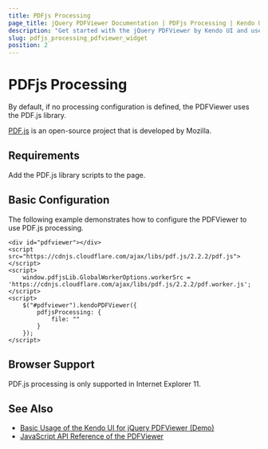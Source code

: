 ```yaml
---
title: PDFjs Processing
page_title: jQuery PDFViewer Documentation | PDFjs Processing | Kendo UI
description: "Get started with the jQuery PDFViewer by Kendo UI and use PDF.JS processing in the Kendo UI PDFViewer widget"
slug: pdfjs_processing_pdfviewer_widget
position: 2
---
```


# PDFjs Processing

By default, if no processing configuration is defined, the PDFViewer uses the PDF.js library.

[PDF.js](https://mozilla.github.io/pdf.js/) is an open-source project that is developed by Mozilla.

## Requirements

Add the PDF.js library scripts to the page.

## Basic Configuration

The following example demonstrates how to configure the PDFViewer to use PDF.js processing.

    <div id="pdfviewer"></div>
    <script src="https://cdnjs.cloudflare.com/ajax/libs/pdf.js/2.2.2/pdf.js"></script>
    <script>
        window.pdfjsLib.GlobalWorkerOptions.workerSrc = 'https://cdnjs.cloudflare.com/ajax/libs/pdf.js/2.2.2/pdf.worker.js';
    </script>
    <script>
        $("#pdfviewer").kendoPDFViewer({
            pdfjsProcessing: {
                file: ""
            }
        });
    </script>

## Browser Support

PDF.js processing is only supported in Internet Explorer 11.    

<script>
    // Specify the workerSrc property for Internet Explorer support.
    window.pdfjsLib.GlobalWorkerOptions.workerSrc = 'https://cdnjs.cloudflare.com/ajax/libs/pdf.js/2.2.2/pdf.worker.js';
</script>

## See Also

* [Basic Usage of the Kendo UI for jQuery PDFViewer (Demo)](https://demos.telerik.com/kendo-ui/pdfviewer/index)
* [JavaScript API Reference of the PDFViewer](/api/javascript/ui/pdfviewer)
